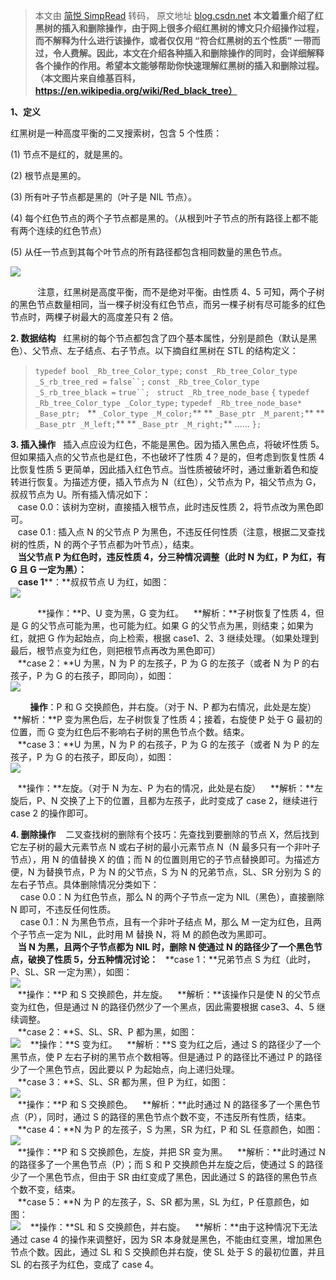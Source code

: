 > 本文由 [简悦 SimpRead](http://ksria.com/simpread/) 转码， 原文地址 [blog.csdn.net](https://blog.csdn.net/u014313009/article/details/47406361) **本文着重介绍了红黑树的插入和删除操作，由于网上很多介绍红黑树的博文只介绍操作过程，而不解释为什么进行该操作，或者仅仅用 “符合红黑树的五个性质” 一带而过，令人费解。因此，本文在介绍各种插入和删除操作的同时，会详细解释各个操作的作用。希望本文能够帮助你快速理解红黑树的插入和删除过程。（本文图片来自维基百科，https://en.wikipedia.org/wiki/Red_black_tree）**

**1、定义**

红黑树是一种高度平衡的二叉搜索树，包含 5 个性质：

(1) 节点不是红的，就是黑的。

(2) 根节点是黑的。

(3) 所有叶子节点都是黑的（叶子是 NIL 节点）。

(4) 每个红色节点的两个子节点都是黑的。（从根到叶子节点的所有路径上都不能有两个连续的红色节点）

(5) 从任一节点到其每个叶节点的所有路径都包含相同数量的黑色节点。

  

![](https://img-blog.csdn.net/20150810223023508)  

           注意，红黑树是高度平衡，而不是绝对平衡。由性质 4、5 可知，两个子树的黑色节点数量相同，当一棵子树没有红色节点，而另一棵子树有尽可能多的红色节点时，两棵子树最大的高度差只有 2 倍。  
  
**2. 数据结构**   红黑树的每个节点都包含了四个基本属性，分别是颜色（默认是黑色）、父节点、左子结点、右子节点。以下摘自红黑树在 STL 的结构定义：  

> `typedef bool _Rb_tree_Color_type;` `const _Rb_tree_Color_type _S_rb_tree_red =` `false``;` `const _Rb_tree_Color_type _S_rb_tree_black =` `true``;`   `struct _Rb_tree_node_base` `{` `typedef _Rb_tree_Color_type _Color_type;` `typedef _Rb_tree_node_base* _Base_ptr;`   ** `_Color_type _M_color;`** ** `_Base_ptr _M_parent;`** ** `_Base_ptr _M_left;`** ** `_Base_ptr _M_right;`** ...... `};`

  
  
**3. 插入操作**   插入点应设为红色，不能是黑色。因为插入黑色点，将破坏性质 5。但如果插入点的父节点也是红色，不也破坏了性质 4？是的，但考虑到恢复性质 4 比恢复性质 5 更简单，因此插入红色节点。当性质被破坏时，通过重新着色和旋转进行恢复。为描述方便，插入节点为 N（红色），父节点为 P，祖父节点为 G，叔叔节点为 U。所有插入情况如下：  
   case 0.0：该树为空树，直接插入根节点，此时违反性质 2，将节点改为黑色即可。  
   case 0.1 : 插入点 N 的父节点 P 为黑色，不违反任何性质（注意，根据二叉查找树的性质，N 的两个子节点都为叶节点），结束。  
   **当父节点 P 为红色时，违反性质 4，分三种情况调整（此时 N 为红，P 为红，有 G 且 G 一定为黑）：**  
   **case 1****：**叔叔节点 U 为红，如图：  
![](https://img-blog.csdn.net/20150810223049870)

           **操作：**P、U 变为黑，G 变为红。    **解析：**子树恢复了性质 4，但是 G 的父节点可能为黑，也可能为红。如果 G 的父节点为黑，则结束；如果为红，就把 G 作为起始点，向上检索，根据 case1、2、3 继续处理。（如果处理到最后，根节点变为红色，则把根节点再改为黑色即可）  
   **case 2：**U 为黑，N 为 P 的左孩子，P 为 G 的左孩子（或者 N 为 P 的右孩子，P 为 G 的右孩子，即同向），如图：  
![](https://img-blog.csdn.net/20150810223118663)

        **操作**：P 和 G 交换颜色，并右旋。（对于 N、P 都为右情况，此处是左旋）    **解析：**P 变为黑色后，左子树恢复了性质 4；接着，右旋使 P 处于 G 最初的位置，而 G 变为红色后不影响右子树的黑色节点个数。结束。  
   **case 3：**U 为黑，N 为 P 的右孩子，P 为 G 的左孩子（或者 N 为 P 的左孩子，P 为 G 的右孩子，即反向），如图：  
![](https://img-blog.csdn.net/20150810223158692)

  
   **操作：**左旋。（对于 N 为左、P 为右的情况，此处是右旋）    **解析：**左旋后，P、N 交换了上下的位置，且都为左孩子，此时变成了 case 2，继续进行 case 2 的操作即可。  
  
  
**4. 删除操作**    二叉查找树的删除有个技巧：先查找到要删除的节点 X，然后找到它左子树的最大元素节点 N 或右子树的最小元素节点 N（N 最多只有一个非叶子节点），用 N 的值替换 X 的值；而 N 的位置则用它的子节点替换即可。为描述方便，N 为替换节点，P 为 N 的父节点，S 为 N 的兄弟节点，SL、SR 分别为 S 的左右子节点。具体删除情况分类如下：  
    case 0.0：N 为红色节点，那么 N 的两个子节点一定为 NIL（黑色），直接删除 N 即可，不违反任何性质。  
    case 0.1：N 为黑色节点，且有一个非叶子结点 M，那么 M 一定为红色，且两个子节点一定为 NIL，此时用 M 替换 N，将 M 的颜色改为黑即可。  
   **当 N 为黑，且两个子节点都为 NIL 时，删除 N 使通过 N 的路径少了一个黑色节点，破换了性质 5，分五种情况讨论：**   **case 1：**兄弟节点 S 为红（此时，P、SL、SR 一定为黑），如图：  
![](https://img-blog.csdn.net/20150810223225233)  
   **操作：**P 和 S 交换颜色，并左旋。    **解析：**该操作只是使 N 的父节点变为红色，但是通过 N 的路径仍然少了一个黑点，因此需要根据 case3、4、5 继续调整。  
   **case 2：**S、SL、SR、P 都为黑，如图：  
![](https://img-blog.csdn.net/20150810223255369)    **操作：**S 变为红。    **解析：**S 变为红之后，通过 S 的路径少了一个黑节点，使 P 左右子树的黑节点个数相等。但是通过 P 的路径比不通过 P 的路径少了一个黑色节点，因此要以 P 为起始点，向上递归处理。  
   **case 3：**S、SL、SR 都为黑，但 P 为红，如图：  
![](https://img-blog.csdn.net/20150810223337324)  
   **操作：**P 和 S 交换颜色。    **解析：**此时通过 N 的路径多了一个黑色节点（P），同时，通过 S 的路径的黑色节点个数不变，不违反所有性质，结束。  
   **case 4：**N 为 P 的左孩子，S 为黑，SR 为红，P 和 SL 任意颜色，如图：  
![](https://img-blog.csdn.net/20150810223401298)  
   **操作：**P 和 S 交换颜色，左旋，并把 SR 变为黑。    **解析：**此时通过 N 的路径多了一个黑色节点（P）；而 S 和 P 交换颜色并左旋之后，使通过 S 的路径少了一个黑色节点，但由于 SR 由红变成了黑色，因此通过 S 的路径的黑色节点个数不变，结束。  
   **case 5：**N 为 P 的左孩子，S、SR 都为黑，SL 为红，P 任意颜色，如图：  
![](https://img-blog.csdn.net/20150810223427857)    **操作：**SL 和 S 交换颜色，并右旋。    **解析：**由于这种情况下无法通过 case 4 的操作来调整好，因为 SR 本身就是黑色，不能由红变黑，增加黑色节点个数。因此，通过 SL 和 S 交换颜色并右旋，使 SL 处于 S 的最初位置，并且 SL 的右孩子为红色，变成了 case 4。